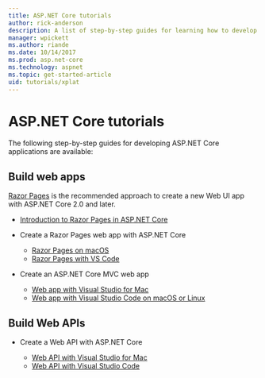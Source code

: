 ```yaml
---
title: ASP.NET Core tutorials
author: rick-anderson
description: A list of step-by-step guides for learning how to develop ASP.NET Core applications.
manager: wpickett
ms.author: riande
ms.date: 10/14/2017
ms.prod: asp.net-core
ms.technology: aspnet
ms.topic: get-started-article
uid: tutorials/xplat
---
```

# ASP.NET Core tutorials

The following step-by-step guides for developing ASP.NET Core applications are available:

## Build web apps

[Razor Pages](xref:razor-pages/index) is the recommended approach to create a new Web UI app with ASP.NET Core 2.0 and later.

* [Introduction to Razor Pages in ASP.NET Core](xref:razor-pages/index)
* Create a Razor Pages web app with ASP.NET Core

   * [Razor Pages on macOS](xref:tutorials/razor-pages-mac/index)
   * [Razor Pages with VS Code](xref:tutorials/razor-pages-vsc/index)  

* Create an ASP.NET Core MVC web app

   * [Web app with Visual Studio for Mac](first-mvc-app-mac/index.md)
   * [Web app with Visual Studio Code on macOS or Linux](first-mvc-app-xplat/index.md)

## Build Web APIs
* Create a Web API with ASP.NET Core

  * [Web API with Visual Studio for Mac](xref:tutorials/first-web-api-mac)
  * [Web API with Visual Studio Code](web-api-vsc.md)

